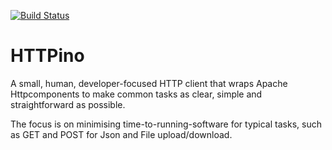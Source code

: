 [![Build Status](https://travis-ci.org/davidcarboni/httpino.svg?branch=master)](https://travis-ci.org/davidcarboni/httpino)

# HTTPino

A small, human, developer-focused HTTP client that wraps Apache Httpcomponents to make common tasks as clear, simple and straightforward as possible.

The focus is on minimising time-to-running-software for typical tasks, such as GET and POST for Json and File upload/download.

